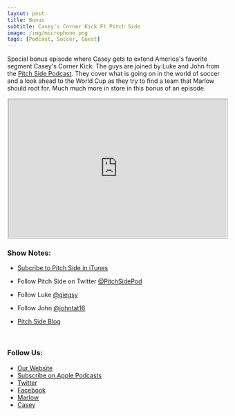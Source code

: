 ```yaml
---
layout: post
title: Bonus
subtitle: Casey's Corner Kick Ft Pitch Side
image: /img/microphone.png
tags: [Podcast, Soccer, Guest]
---
```


<p>Special bonus episode where Casey gets to extend America&#39;s favorite segment Casey&#39;s Corner Kick.  The guys are joined by Luke and John from the <a href='https://www.pitchsidepod.com/'>Pitch Side Podcast</a>. They cover what is going on in the world of soccer and a look ahead to the World Cup as they try to find a team that Marlow should root for.  Much much more in store in this bonus of an episode. </p>

<iframe src="https://cast.rocks/player/11602/Caseys-Corner-Kick-ft-Pitch-Side.mp3?episodeTitle=Bonus%3A%20Casey's%20Corner%20Kick%20ft%20Pitch%20Side&podcastTitle=132%20Breese%20Podcast&episodeDate=April%2018th%2C%202018&imageURL=https%3A%2F%2Fcast.rocks%2Fhosting%2F11602%2Ffeeds%2F6RG37.jpg&itunesLink=https%3A%2F%2Fitunes.apple.com%2Fus%2Fpodcast%2F132-breese-podcast%2Fid1353274149%3Fmt%3D2" style="border: ridge; min-height: 265px; max-height: 320px; max-width: 558px; min-width: 270px; width: 100%; height: 100%;" scrollbars="no"></iframe>


<h3>Show Notes:</h3>
<ul>
<li><p><a href='https://itunes.apple.com/us/podcast/pitchside-podcast/id1361649473?mt=2'>Subcribe to Pitch Side in iTunes</a></p>
</li>
<li><p>Follow Pitch Side on Twitter <a href='https://twitter.com/PitchSidePod'>@PitchSidePod</a></p>
</li>
<li><p>Follow Luke <a href='https://twitter.com/giegsy/'>@giegsy</a></p>
</li>
<li><p>Follow John <a href='https://twitter.com/johntat16'>@johntat16</a></p>
</li>
<li><p><a href='https://www.pitchsidepod.com/blog'>Pitch Side Blog</a></p>
<p>&nbsp;</p>
</li>

</ul>
<h3>Follow Us:</h3>
<ul>
<li><a href='132breese.com'>Our Website</a></li>
<li><a href='https://itunes.apple.com/us/podcast/132-breese-podcast/id1353274149?mt=2'>Subscribe on Apple Podcasts</a></li>
<li><a href='https://twitter.com/132breese/'>Twitter</a></li>
<li><a href='https://www.facebook.com/132breese/'>Facebook</a></li>
<li><a href='https://twitter.com/marlowjr/'>Marlow</a></li>
<li><a href='https://twitter.com/profbadgerfan/'>Casey</a></li>

</ul>
<p>&nbsp;</p>
